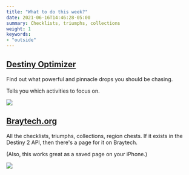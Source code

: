 ```yaml
---
title: "What to do this week?"
date: 2021-06-16T14:46:28-05:00
summary: Checklists, triumphs, collections
weight: 1
keywords:
- "outside"
---
```


## [Destiny Optimizer]

Find out what powerful and pinnacle drops you should be chasing.

Tells you which activities to focus on.

![](/what-to-do-this-week/destiny-optimizer.png)

## [Braytech.org]


All the checklists, triumphs, collections, region chests.
If it exists in the Destiny 2 API, then there's a page for it on Braytech.

(Also, this works great as a saved page on your iPhone.)

![](/what-to-do-this-week/braytech.png)

[Braytech.org]: https://braytech.org
[Destiny Optimizer]: https://destinyoptimizer.com/
